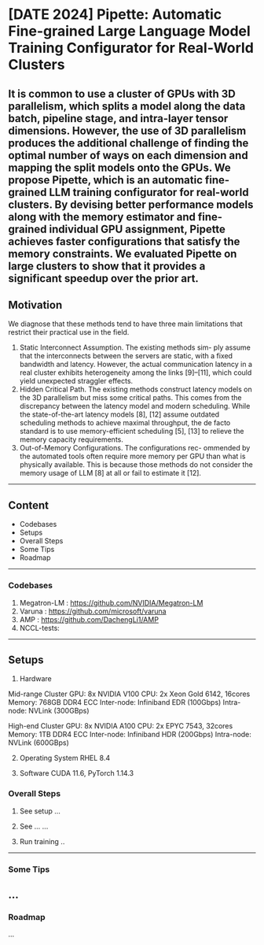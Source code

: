# [DATE 2024] Pipette: Automatic Fine-grained Large Language Model Training Configurator for Real-World Clusters

It is common to use a cluster of GPUs with 3D parallelism, which splits a model along the data batch, pipeline stage, and intra-layer tensor dimensions. However, the use of 3D parallelism produces the additional challenge of finding the optimal number of ways on each dimension and mapping the split models onto the GPUs. We propose Pipette, which is an automatic fine-grained LLM training configurator for real-world clusters. By devising better performance models along with the memory estimator and fine-grained individual GPU assignment, Pipette achieves faster configurations that satisfy the memory constraints. We evaluated Pipette on large clusters to show that it provides a significant speedup over the prior art.
---
## Motivation
We diagnose that these methods tend to have three main limitations that restrict their practical use in the field.
1) Static Interconnect Assumption. The existing methods sim- ply assume that the interconnects between the servers are static, with a fixed bandwidth and latency. However, the actual communication latency in a real cluster exhibits heterogeneity among the links [9]–[11], which could yield unexpected straggler effects.
2) Hidden Critical Path. The existing methods construct latency models on the 3D parallelism but miss some critical paths. This comes from the discrepancy between the latency model and modern scheduling. While the state-of-the-art latency models [8], [12] assume outdated scheduling methods to achieve maximal throughput, the de facto standard is to use memory-efficient scheduling [5], [13] to relieve the memory capacity requirements.
3) Out-of-Memory Configurations. The configurations rec- ommended by the automated tools often require more memory per GPU than what is physically available. This is because those methods do not consider the memory usage of LLM [8] at all or fail to estimate it [12].
---
## Content
+ Codebases
+ Setups
+ Overall Steps
+ Some Tips
+ Roadmap
---
### Codebases

1. Megatron-LM : https://github.com/NVIDIA/Megatron-LM
2. Varuna : https://github.com/microsoft/varuna
3. AMP : https://github.com/DachengLi1/AMP
4. NCCL-tests: 
---
## Setups

1. Hardware


Mid-range Cluster
GPU: 8x NVIDIA V100
CPU: 2x Xeon Gold 6142, 16cores
Memory: 768GB DDR4 ECC
Inter-node: Infiniband EDR (100Gbps)
Intra-node: NVLink (300GBps)

High-end Cluster
GPU: 8x NVIDIA A100
CPU: 2x EPYC 7543, 32cores
Memory: 1TB DDR4 ECC
Inter-node: Infiniband HDR (200Gbps)
Intra-node: NVLink (600GBps)

2. Operating System
RHEL 8.4

3. Software
CUDA 11.6, PyTorch 1.14.3

### Overall Steps

1. See setup
...

2. See ...
...

3. Run training
..
---
### Some Tips
...
---
### Roadmap
...
